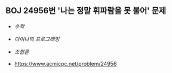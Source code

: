 ## BOJ 24956번 '나는 정말 휘파람을 못 불어' 문제 

* _수학_
* _다이나믹 프로그래밍_
* _조합론_

* https://www.acmicpc.net/problem/24956
